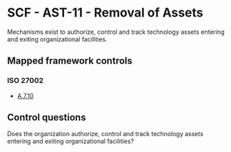 # SCF - AST-11 - Removal of Assets
Mechanisms exist to authorize, control and track technology assets entering and exiting organizational facilities. 
## Mapped framework controls
### ISO 27002
- [A.7.10](../iso27002/a-7.md#a710)
  
## Control questions
Does the organization authorize, control and track technology assets entering and exiting organizational facilities? 
  
